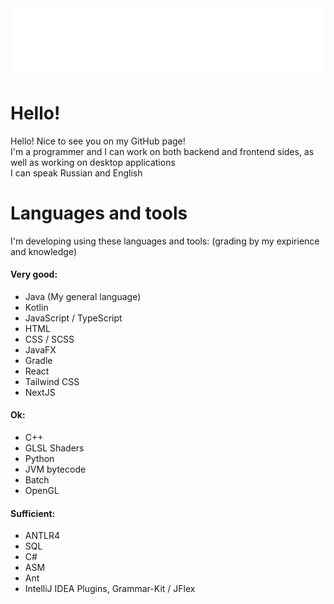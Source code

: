<div style="height: 64%;">
  <img src="assets/title.svg" style="height: 64%;">
</div>

# Hello!
Hello! Nice to see you on my GitHub page!<br>
I'm a programmer and I can work on both backend and frontend sides, as well as working on desktop applications<br>
I can speak Russian and English<br>

# Languages and tools
I'm developing using these languages and tools: 
(grading by my expirience and knowledge)

#### Very good:
- Java (My general language)
- Kotlin
- JavaScript / TypeScript
- HTML
- CSS / SCSS
- JavaFX
- Gradle
- React
- Tailwind CSS
- NextJS

#### Ok:
- C++
- GLSL Shaders
- Python
- JVM bytecode
- Batch
- OpenGL

#### Sufficient:
- ANTLR4
- SQL
- C#
- ASM
- Ant
- IntelliJ IDEA Plugins, Grammar-Kit / JFlex
